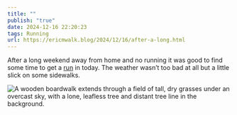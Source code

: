```yaml
---
title: ""
publish: "true"
date: 2024-12-16 22:20:23
tags: Running
url: https://ericmwalk.blog/2024/12/16/after-a-long.html
---
```


After a long weekend away from home and no running it was good to find some time to get a [run](https://strava.com/activities/13129088870) in today. The weather wasn’t too bad at all but a little slick on some sidewalks.

![A wooden boardwalk extends through a field of tall, dry grasses under an overcast sky, with a lone, leafless tree and distant tree line in the background.](https://ericmwalk.blog/uploads/2024/img-1359.jpeg)